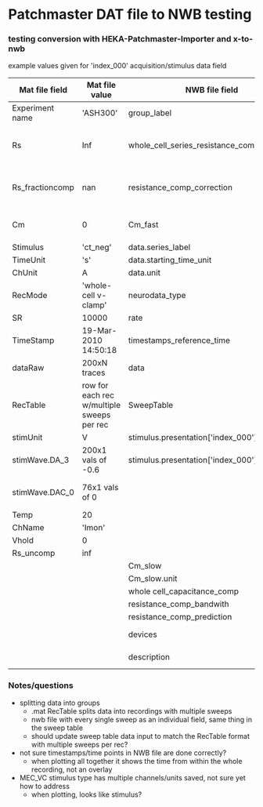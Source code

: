 # Patchmaster DAT file to NWB testing

### testing conversion with HEKA-Patchmaster-Importer and x-to-nwb
example values given for 'index_000' acquisition/stimulus data field

| Mat file field | Mat file value | NWB file field | NWB file value | Notes |
| ----------- | -----------| ----------- | ----------- | ----------- |
| Experiment name | 'ASH300' | group_label | ASH300 |  |
| Rs | Inf | whole_cell_series_resistance_comp | nan | same value? Rs value also stored in the metadata sheet|
| Rs_fractioncomp | nan | resistance_comp_correction | nan | same value? converted to new name in DatConverter.py| 
| Cm | 0 | Cm_fast | 0 | same value? also have Cm_slow |
| Stimulus | 'ct_neg' | data.series_label | 'ct_neg' | |
| TimeUnit | 's' | data.starting_time_unit | 'seconds' | |
| ChUnit | A | data.unit | 'amperes' | |
| RecMode | 'whole-cell v-clamp' | neurodata_type | VoltageClampSeries | |
| SR | 10000 | rate | 10000| |
| TimeStamp | 19-Mar-2010 14:50:18 | timestamps_reference_time | 2010-03-19T...||
| dataRaw | 200xN traces | data | 200x1||
| RecTable | row for each rec w/multiple sweeps per rec | SweepTable | 1 row per sweep, all unique series id | think sweep table needs to be edited |
| stimUnit | V | stimulus.presentation['index_000'].data.units | 'volts' ||
| stimWave.DA_3 | 200x1 vals of -0.6 | stimulus.presentation['index_000'].data | 200x1 vals of -60.0 ||
| stimWave.DAC_0 | 76x1 vals of 0| | | not sure what this value means?|
| Temp | 20 | | | |
| ChName | 'Imon' | | | |
| Vhold | 0 | | |
| Rs_uncomp | inf | | | |
| | | Cm_slow | nan | |
| | | Cm_slow.unit | farads | |
| | | whole cell_capacitance_comp| nan | |
| | | resistance_comp_bandwith | nan | |
| | | resistance_comp_prediction | nan | |
| | | devices | EPC10-1-0 with LIH1600 | |
| | | description | PatchMaster v2x32, 18-Jan-2008 | |


### Notes/questions
* splitting data into groups
  * .mat RecTable splits data into recordings with multiple sweeps
  * nwb file with every single sweep as an individual field, same thing in the sweep table
  * should update sweep table data input to match the RecTable format with multiple sweeps per rec? 
* not sure timestamps/time points in NWB file are done correctly? 
  * when plotting all together it shows the time from within the whole recording, not an overlay
* MEC_VC stimulus type has multiple channels/units saved, not sure yet how to address
  * when plotting, looks like stimulus?
    